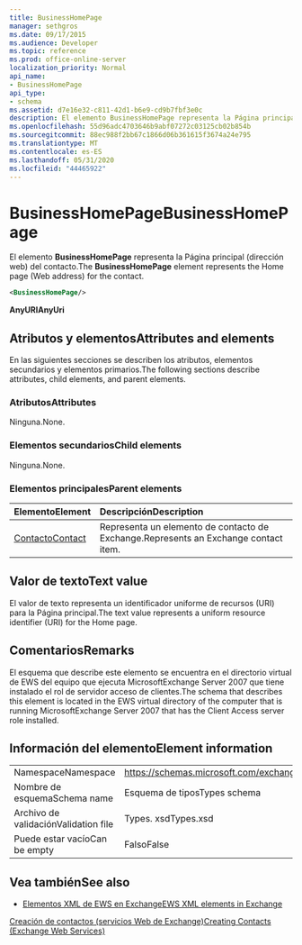 ```yaml
---
title: BusinessHomePage
manager: sethgros
ms.date: 09/17/2015
ms.audience: Developer
ms.topic: reference
ms.prod: office-online-server
localization_priority: Normal
api_name:
- BusinessHomePage
api_type:
- schema
ms.assetid: d7e16e32-c811-42d1-b6e9-cd9b7fbf3e0c
description: El elemento BusinessHomePage representa la Página principal (dirección web) del contacto.
ms.openlocfilehash: 55d96adc4703646b9abf07272c03125cb02b854b
ms.sourcegitcommit: 88ec988f2bb67c1866d06b361615f3674a24e795
ms.translationtype: MT
ms.contentlocale: es-ES
ms.lasthandoff: 05/31/2020
ms.locfileid: "44465922"
---
```

# <a name="businesshomepage"></a><span data-ttu-id="92a69-103">BusinessHomePage</span><span class="sxs-lookup"><span data-stu-id="92a69-103">BusinessHomePage</span></span>

<span data-ttu-id="92a69-104">El elemento **BusinessHomePage** representa la Página principal (dirección web) del contacto.</span><span class="sxs-lookup"><span data-stu-id="92a69-104">The **BusinessHomePage** element represents the Home page (Web address) for the contact.</span></span> 
  
```xml
<BusinessHomePage/>
```

 <span data-ttu-id="92a69-105">**AnyURI**</span><span class="sxs-lookup"><span data-stu-id="92a69-105">**AnyUri**</span></span>
## <a name="attributes-and-elements"></a><span data-ttu-id="92a69-106">Atributos y elementos</span><span class="sxs-lookup"><span data-stu-id="92a69-106">Attributes and elements</span></span>

<span data-ttu-id="92a69-107">En las siguientes secciones se describen los atributos, elementos secundarios y elementos primarios.</span><span class="sxs-lookup"><span data-stu-id="92a69-107">The following sections describe attributes, child elements, and parent elements.</span></span>
  
### <a name="attributes"></a><span data-ttu-id="92a69-108">Atributos</span><span class="sxs-lookup"><span data-stu-id="92a69-108">Attributes</span></span>

<span data-ttu-id="92a69-109">Ninguna.</span><span class="sxs-lookup"><span data-stu-id="92a69-109">None.</span></span>
  
### <a name="child-elements"></a><span data-ttu-id="92a69-110">Elementos secundarios</span><span class="sxs-lookup"><span data-stu-id="92a69-110">Child elements</span></span>

<span data-ttu-id="92a69-111">Ninguna.</span><span class="sxs-lookup"><span data-stu-id="92a69-111">None.</span></span>
  
### <a name="parent-elements"></a><span data-ttu-id="92a69-112">Elementos principales</span><span class="sxs-lookup"><span data-stu-id="92a69-112">Parent elements</span></span>

|<span data-ttu-id="92a69-113">**Elemento**</span><span class="sxs-lookup"><span data-stu-id="92a69-113">**Element**</span></span>|<span data-ttu-id="92a69-114">**Descripción**</span><span class="sxs-lookup"><span data-stu-id="92a69-114">**Description**</span></span>|
|:-----|:-----|
|[<span data-ttu-id="92a69-115">Contacto</span><span class="sxs-lookup"><span data-stu-id="92a69-115">Contact</span></span>](contact.md) <br/> |<span data-ttu-id="92a69-116">Representa un elemento de contacto de Exchange.</span><span class="sxs-lookup"><span data-stu-id="92a69-116">Represents an Exchange contact item.</span></span>  <br/> |
   
## <a name="text-value"></a><span data-ttu-id="92a69-117">Valor de texto</span><span class="sxs-lookup"><span data-stu-id="92a69-117">Text value</span></span>

<span data-ttu-id="92a69-118">El valor de texto representa un identificador uniforme de recursos (URI) para la Página principal.</span><span class="sxs-lookup"><span data-stu-id="92a69-118">The text value represents a uniform resource identifier (URI) for the Home page.</span></span>
  
## <a name="remarks"></a><span data-ttu-id="92a69-119">Comentarios</span><span class="sxs-lookup"><span data-stu-id="92a69-119">Remarks</span></span>

<span data-ttu-id="92a69-120">El esquema que describe este elemento se encuentra en el directorio virtual de EWS del equipo que ejecuta MicrosoftExchange Server 2007 que tiene instalado el rol de servidor acceso de clientes.</span><span class="sxs-lookup"><span data-stu-id="92a69-120">The schema that describes this element is located in the EWS virtual directory of the computer that is running MicrosoftExchange Server 2007 that has the Client Access server role installed.</span></span>
  
## <a name="element-information"></a><span data-ttu-id="92a69-121">Información del elemento</span><span class="sxs-lookup"><span data-stu-id="92a69-121">Element information</span></span>

|||
|:-----|:-----|
|<span data-ttu-id="92a69-122">Namespace</span><span class="sxs-lookup"><span data-stu-id="92a69-122">Namespace</span></span>  <br/> |https://schemas.microsoft.com/exchange/services/2006/types  <br/> |
|<span data-ttu-id="92a69-123">Nombre de esquema</span><span class="sxs-lookup"><span data-stu-id="92a69-123">Schema name</span></span>  <br/> |<span data-ttu-id="92a69-124">Esquema de tipos</span><span class="sxs-lookup"><span data-stu-id="92a69-124">Types schema</span></span>  <br/> |
|<span data-ttu-id="92a69-125">Archivo de validación</span><span class="sxs-lookup"><span data-stu-id="92a69-125">Validation file</span></span>  <br/> |<span data-ttu-id="92a69-126">Types. xsd</span><span class="sxs-lookup"><span data-stu-id="92a69-126">Types.xsd</span></span>  <br/> |
|<span data-ttu-id="92a69-127">Puede estar vacío</span><span class="sxs-lookup"><span data-stu-id="92a69-127">Can be empty</span></span>  <br/> |<span data-ttu-id="92a69-128">Falso</span><span class="sxs-lookup"><span data-stu-id="92a69-128">False</span></span>  <br/> |
   
## <a name="see-also"></a><span data-ttu-id="92a69-129">Vea también</span><span class="sxs-lookup"><span data-stu-id="92a69-129">See also</span></span>



- [<span data-ttu-id="92a69-130">Elementos XML de EWS en Exchange</span><span class="sxs-lookup"><span data-stu-id="92a69-130">EWS XML elements in Exchange</span></span>](ews-xml-elements-in-exchange.md)


[<span data-ttu-id="92a69-131">Creación de contactos (servicios Web de Exchange)</span><span class="sxs-lookup"><span data-stu-id="92a69-131">Creating Contacts (Exchange Web Services)</span></span>](https://msdn.microsoft.com/library/4845917e-70d1-481c-bbd7-011ec6571789%28Office.15%29.aspx)

